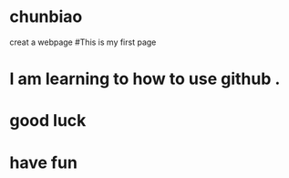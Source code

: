 # chunbiao
creat a webpage 
#This is my first page 
# I am learning to how to use github .  
# good luck   
# have fun  
